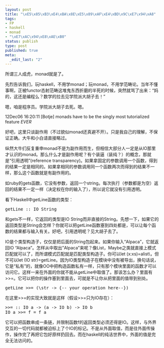 ```yaml
--- 
layout: post
title: "\xE5\x85\xB3\xE4\xBA\x8E\xE5\x89\xAF\xE4\xBD\x9C\xE7\x94\xA8"
tags: 
- FP
- haskell
- monad
- "\xE7\xAC\x94\xE8\xAE\xB0"
status: publish
type: post
published: true
meta: 
  _edit_last: "2"
---
```

所谓三人成虎，monad就是了。

先烈告诉我们，玩haskell，不用学monad；玩monad，不用学范畴论。当年不懂事啊，正被functor态射范畴这堆鬼东西折磨的半死的时候，突然就骂了出来：“妈的，这还是编程么？数学的拉去见学院派大胡子去！”

嗯，咱是程序员。学院派大胡子去死。嗯。

12Dec06
16:20:11 [Botje] monads have to be the singly most tutorialized feature _EVER_

好吧，这里只谈副作用（不过貌似monad还真避不开）。只是我自己的理解，不保证正确。大牛和小白请直接略过。

纵然大牛们反复重申monad不是为副作用而生，但相信大部分人一定是从IO那里才认识的monad。那么什么才是副作用呢？有个装逼（装纯？）的概念，那就是“引用透明”(reference transparency)。如果拿固定的参数调用一个函数，得到的结果一定是相同的。如果拿相同的参数调用同一个函数两次而得到的结果不一样，那么这个函数就是有副作用的。

如ruby的gets函数，它没有参数，返回一个string。每次执行（参数都是为空）返回的结果不一定一样（决定权在你的输入了），所以说它就没有引用透明。

看下Haskell中getLine函数的类型：
<pre lang="haskell">
getLine :: IO String</pre>

和gets不一样，它返回的类型是IO String而非直接的String。先想一下，如果它的返回类型是String会怎样？你就可以把getLine函数塞到四处都是，可以让每个函数的结果都与输入有关。好吧，引用透明呢？见大胡子去了。

IO是个类型构造子，仅仅是把后面的String包起来。如果你输入“Alpaca”，它就返回IO “Alpaca”。怎样从中取出”Alpaca”来呢？像List，Maybe之类就直接上模式匹配就可以了，而所谓模式匹配就是匹配类型构造子。你可以let (x:xs)=alist\，但不可以let (IO str)=getLine。因为IO类型构造子在模块中没有被导出，换句话说，它是“私有”的，就像OO中把构造函数私有一样，只有那个模块里面的函数才可以访问它。这样一来在外面的你就不能从getLine中取值了。那该怎么办？里面有>>=。它可以把你的操作塞到里面去，可就是不让你从把里面的值带到别处。
<pre lang="haskell">
getLine >>= (\str -> {-- your operation here--})
</pre>
在这里>>=的实现大致就是这样（假设>>=只为IO存在）：
<pre lang="haskell">
>>= :: IO a -> (a -> IO b) -> IO b
IO a >>= f = f a
</pre>
它可以把函数串成一条链，并限制函数f的返回类型必须还得是IO。这样，与外界交互的一切代码就都被迫标上了个IO的标记。不是从外面取值，而是往外面传操作，操作完了再把它包好原样扔回去。而在haskell的纯洁世界中，外面的值是完全无法访问的。
